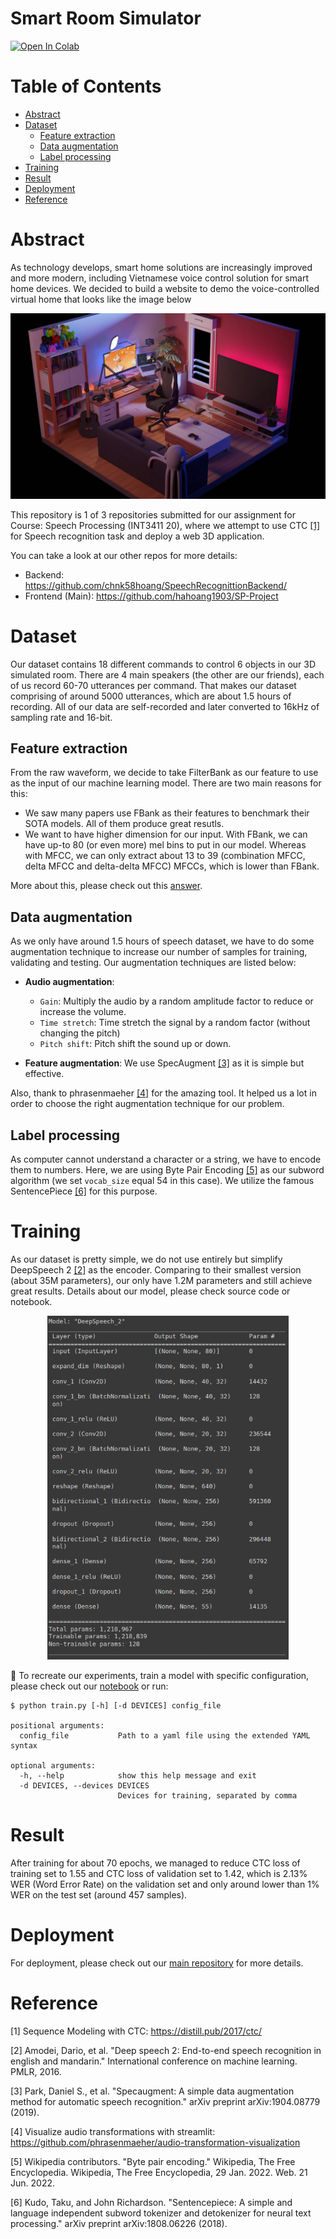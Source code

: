 # Smart Room Simulator
<a href="https://colab.research.google.com/github/thanhtvt/SmartRoomSimulator/blob/8efd949f484f8bdedd0a40932d2f1adcc9a02cd7/notebooks/SmartRoomSimulator.ipynb"><img src="https://colab.research.google.com/assets/colab-badge.svg" alt="Open In Colab"></a>

Table of Contents
================
* [Abstract](#abstract)
* [Dataset](#dataset)
    * [Feature extraction](#feature-extraction)
    * [Data augmentation](#data-augmentation)
    * [Label processing](#label-processing)
* [Training](#training)
* [Result](#result)
* [Deployment](#deployment)
* [Reference](#reference)


Abstract
========
As technology develops, smart home solutions are increasingly improved and more modern, including Vietnamese voice control solution for smart home devices. We decided to build a website to demo the voice-controlled virtual home that looks like the image below

![cover](static/cover.jpg)

This repository is 1 of 3 repositories submitted for our assignment for Course: Speech Processing (INT3411 20), where we attempt to use CTC [[1]](#1) for Speech recognition task and deploy a web 3D application.  
  
You can take a look at our other repos for more details:
- Backend: https://github.com/chnk58hoang/SpeechRecognittionBackend/
- Frontend (Main): https://github.com/hahoang1903/SP-Project
 

Dataset
=======

Our dataset contains 18 different commands to control 6 objects in our 3D simulated room. There are 4 main speakers (the other are our friends), each of us record 60-70 utterances per command. That makes our dataset comprising of around 5000 utterances, which are about 1.5 hours of recording. All of our data are self-recorded and later converted to 16kHz of sampling rate and 16-bit.
   
Feature extraction
------------------
  
From the raw waveform, we decide to take FilterBank as our feature to use as the input of our machine learning model. There are two main reasons for this:
- We saw many papers use FBank as their features to benchmark their SOTA models. All of them produce great resutls.
- We want to have higher dimension for our input. With FBank, we can have up-to 80 (or even more) mel bins to put in our model. Whereas with MFCC, we can only extract about 13 to 39 (combination MFCC, delta MFCC and delta-delta MFCC) MFCCs, which is lower than FBank. 

More about this, please check out this [answer](https://stackoverflow.com/questions/60439741/why-do-mel-filterbank-energies-outperform-mfccs-for-speech-commands-recognition).


Data augmentation
-----------------

As we only have around 1.5 hours of speech dataset, we have to do some augmentation technique to increase our number of samples for training, validating and testing. Our augmentation techniques are listed below:

- **Audio augmentation**:
    + `Gain`: Multiply the audio by a random amplitude factor to reduce or increase the volume.
    + `Time stretch`: Time stretch the signal by a random factor (without changing the pitch)
    + `Pitch shift`: Pitch shift the sound up or down.

- **Feature augmentation**: We use SpecAugment [[3]](#3) as it is simple but effective.

Also, thank to phrasenmaeher [[4]](#4) for the amazing tool. It helped us a lot in order to choose the right augmentation technique for our problem.


Label processing
----------------

As computer cannot understand a character or a string, we have to encode them to numbers. Here, we are using Byte Pair Encoding [[5]](#5) as our subword algorithm (we set `vocab_size` equal 54 in this case). We utilize the famous SentencePiece [[6]](#6) for this purpose.


Training
========
As our dataset is pretty simple, we do not use entirely but simplify DeepSpeech 2 [[2]](#2) as the encoder. Comparing to their smallest version (about 35M parameters), our only have 1.2M parameters and still achieve great results. Details about our model, please check source code or notebook.

<p  align="center"><img src="static/model.png" height=550></p>

🚀 To recreate our experiments, train a model with specific configuration, please check out our [notebook](notebooks/SmartRoomSimulator.ipynb) or run:

```shell
$ python train.py [-h] [-d DEVICES] config_file

positional arguments:
  config_file           Path to a yaml file using the extended YAML syntax

optional arguments:
  -h, --help            show this help message and exit
  -d DEVICES, --devices DEVICES
                        Devices for training, separated by comma
```

Result
======
After training for about 70 epochs, we managed to reduce CTC loss of training set to 1.55 and CTC loss of validation set to 1.42, which is 2.13% WER (Word Error Rate) on the validation set and only around lower than 1% WER on the test set (around 457 samples).

Deployment
=========
For deployment, please check out our [main repository](https://github.com/hahoang1903/SP-Project) for more details.

Reference
============
<a id="1">[1]</a> 
Sequence Modeling with CTC: https://distill.pub/2017/ctc/

<a id="2">[2]</a>
Amodei, Dario, et al. "Deep speech 2: End-to-end speech recognition in english and mandarin." International conference on machine learning. PMLR, 2016.
  
<a id="3">[3]</a>
Park, Daniel S., et al. "Specaugment: A simple data augmentation method for automatic speech recognition." arXiv preprint arXiv:1904.08779 (2019).

<a id="4">[4]</a> 
Visualize audio transformations with streamlit: https://github.com/phrasenmaeher/audio-transformation-visualization

<a id="5">[5]</a> 
Wikipedia contributors. "Byte pair encoding." Wikipedia, The Free Encyclopedia. Wikipedia, The Free Encyclopedia, 29 Jan. 2022. Web. 21 Jun. 2022.

<a id="6">[6]</a> 
Kudo, Taku, and John Richardson. "Sentencepiece: A simple and language independent subword tokenizer and detokenizer for neural text processing." arXiv preprint arXiv:1808.06226 (2018).
